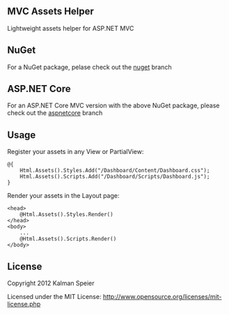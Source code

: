 ## MVC Assets Helper

Lightweight assets helper for ASP.NET MVC

## NuGet

For a NuGet package, pelase check out the [nuget](https://github.com/speier/mvcassetshelper/tree/nuget) branch

## ASP.NET Core

For an ASP.NET Core MVC version with the above NuGet package, please check out the [aspnetcore](https://github.com/speier/mvcassetshelper/tree/aspnetcore) branch

## Usage

Register your assets in any View or PartialView:

    @{
        Html.Assets().Styles.Add("/Dashboard/Content/Dashboard.css");
        Html.Assets().Scripts.Add("/Dashboard/Scripts/Dashboard.js");
    }

Render your assets in the Layout page:

    <head>
        @Html.Assets().Styles.Render()
    </head>
    <body>
        ...
        @Html.Assets().Scripts.Render()
    </body>

## License

Copyright 2012 Kalman Speier

Licensed under the MIT License: http://www.opensource.org/licenses/mit-license.php
